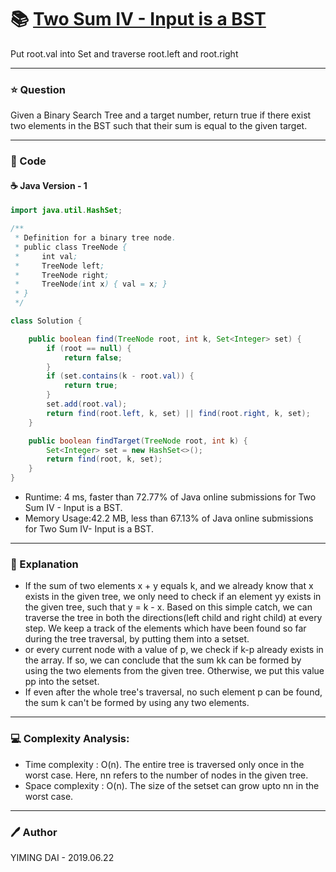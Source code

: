 # :books: [Two Sum IV - Input is a BST](https://leetcode.com/problems/two-sum-iv-input-is-a-bst/)
Put root.val into Set and traverse root.left and root.right

---

### :star: Question

Given a Binary Search Tree and a target number, return true if there exist
two elements in the BST such that their sum is equal to the given target.

---

### :hammer: Code

#### :coffee: Java Version - 1

```java
import java.util.HashSet;

/**
 * Definition for a binary tree node.
 * public class TreeNode {
 *     int val;
 *     TreeNode left;
 *     TreeNode right;
 *     TreeNode(int x) { val = x; }
 * }
 */

class Solution {

    public boolean find(TreeNode root, int k, Set<Integer> set) {
        if (root == null) {
            return false;
        }
        if (set.contains(k - root.val)) {
            return true;
        }
        set.add(root.val);
        return find(root.left, k, set) || find(root.right, k, set);
    }

    public boolean findTarget(TreeNode root, int k) {
        Set<Integer> set = new HashSet<>();
        return find(root, k, set);
    }
}
```

- Runtime: 4 ms, faster than 72.77% of Java online submissions for Two Sum IV - Input is a BST.
- Memory Usage:42.2 MB, less than 67.13% of Java online submissions for Two Sum IV- Input is a BST.

---

### :pencil: Explanation

- If the sum of two elements x + y equals k, and we already know that x exists in the given tree, we only need to check if an element yy exists in the given tree, such that y = k - x. Based on this simple catch, we can traverse the tree in both the directions(left child and right child) at every step. We keep a track of the elements which have been found so far during the tree traversal, by putting them into a setset.
- or every current node with a value of p, we check if k-p already exists in the array. If so, we can conclude that the sum kk can be formed by using the two elements from the given tree. Otherwise, we put this value pp into the setset.
- If even after the whole tree's traversal, no such element p can be found, the sum k can't be formed by using any two elements.

---

### :computer: Complexity Analysis:

- Time complexity : O(n). The entire tree is traversed only once in the worst case. Here, nn refers to the number of nodes in the given tree.
- Space complexity : O(n). The size of the setset can grow upto nn in the worst case.

---

### :pen: Author

YIMING DAI - 2019.06.22
